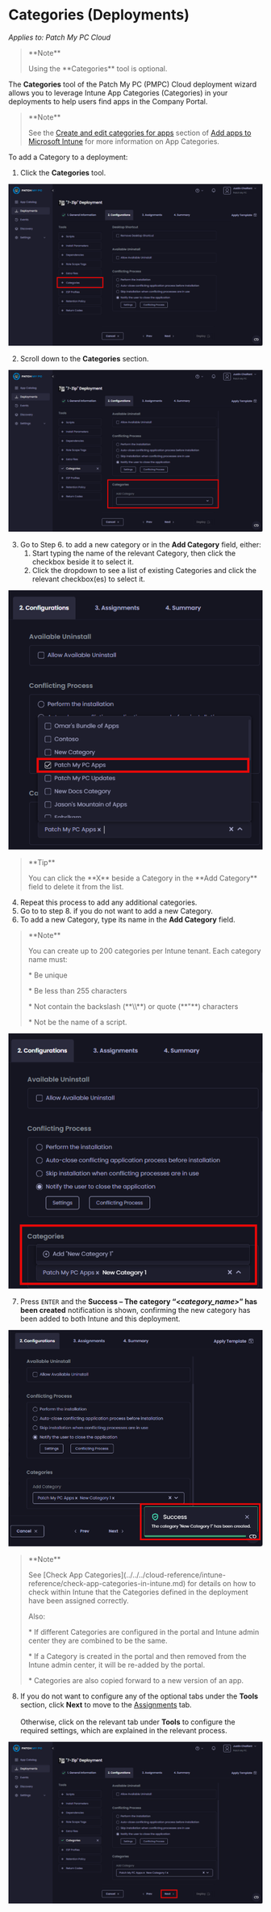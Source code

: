 # Categories (Deployments)

_Applies to: Patch My PC Cloud_

<blockquote class="wp-block-quote">
<p>**Note**</p>
<p>Using the **Categories** tool is optional.</p>
</blockquote>

The **Categories** tool of the Patch My PC (PMPC) Cloud deployment wizard allows you to leverage Intune App Categories (Categories) in your deployments to help users find apps in the Company Portal.

<blockquote class="wp-block-quote">
<p>**Note**</p>
<p>See the <a href="https://learn.microsoft.com/en-us/mem/intune/apps/apps-add#create-and-edit-categories-for-apps">Create and edit categories for apps</a> section of <a href="https://learn.microsoft.com/en-us/mem/intune/apps/apps-add">Add apps to Microsoft Intune</a> for more information on App Categories.</p>
</blockquote>

To add a Category to a deployment:

1. Click the **Categories** tool.

![Clicking the “Categories” tool](/_images/image-(72).png "Clicking the “Categories” tool")

2. Scroll down to the **Categories** section.

![Scrolling down to the &#x22;Categories&#x22; section](/_images/image-(73).png "Scrolling down to the &#x22;Categories&#x22; section")

3. Go to Step 6. to add a new category or in the **Add Category** field, either:
   1. Start typing the name of the relevant Category, then click the checkbox beside it to select it.
   2. Click the dropdown to see a list of existing Categories and click the relevant checkbox(es) to select it.

![Selecting the checkbox beside the relevant categories](/_images/image-(74).png "Selecting the checkbox beside the relevant categories")

<blockquote class="wp-block-quote">
<p>**Tip**</p>
<p>You can click the **X** beside a Category in the **Add Category** field to delete it from the list.</p>
</blockquote>

4. Repeat this process to add any additional categories.
5. Go to to step 8. if you do not want to add a new Category.
6. To add a new Category, type its name in the **Add Category** field.

<blockquote class="wp-block-quote">
<p>**Note**</p>
<p>You can create up to 200 categories per Intune tenant. Each category name must:</p>
<p>* Be unique</p>
<p>* Be less than 255 characters</p>
<p>* Not contain the backslash (**\\**) or quote (**"**) characters</p>
<p>* Not be the name of a script.</p>
</blockquote>

![](/_images/image-(75).png "")

7. Press `ENTER` and the **Success – The category “<**_**category\_name>**_**” has been created** notification is shown, confirming the new category has been added to both Intune and this deployment.

![](/_images/image-(76).png "")

<blockquote class="wp-block-quote">
<p>**Note**</p>
<p>See [Check App Categories](../../../cloud-reference/intune-reference/check-app-categories-in-intune.md) for details on how to check within Intune that the Categories defined in the deployment have been assigned correctly.</p>
<p>Also:</p>
<p>* If different Categories are configured in the portal and Intune admin center they are combined to be the same.</p>
<p>* If a Category is created in the portal and then removed from the Intune admin center, it will be re-added by the portal.</p>
<p>* Categories are also copied forward to a new version of an app.</p>
</blockquote>

8. If you do not want to configure any of the optional tabs under the **Tools** section, click **Next** to move to the [Assignments](../cloud-assignments-deployment-tab.md) tab.\
   \
   Otherwise, click on the relevant tab under **Tools** to configure the required settings, which are explained in the relevant process.

![Clicking &#x22;Next&#x22; to move to the &#x22;Assignments&#x22; page](/_images/image-(77).png "Clicking &#x22;Next&#x22; to move to the &#x22;Assignments&#x22; page")